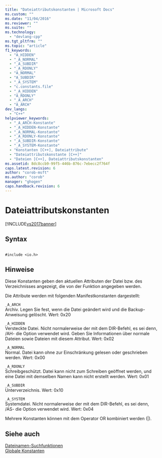 ```yaml
---
title: "Dateiattributskonstanten | Microsoft Docs"
ms.custom: ""
ms.date: "11/04/2016"
ms.reviewer: ""
ms.suite: ""
ms.technology: 
  - "devlang-cpp"
ms.tgt_pltfrm: ""
ms.topic: "article"
f1_keywords: 
  - "A_HIDDEN"
  - "_A_NORMAL"
  - "_A_SUBDIR"
  - "_A_RDONLY"
  - "A_NORMAL"
  - "A_SUBDIR"
  - "_A_SYSTEM"
  - "c.constants.file"
  - "_A_HIDDEN"
  - "A_RDONLY"
  - "_A_ARCH"
  - "A_ARCH"
dev_langs: 
  - "C++"
helpviewer_keywords: 
  - "_A_ARCH-Konstante"
  - "_A_HIDDEN-Konstante"
  - "_A_NORMAL-Konstante"
  - "_A_RDONLY-Konstante"
  - "_A_SUBDIR-Konstante"
  - "_A_SYSTEM-Konstante"
  - "Konstanten [C++], Dateiattribute"
  - "Dateiattributskonstante [C++]"
  - "Dateien [C++], Dateiattributskonstanten"
ms.assetid: 8dc8ccb9-99f5-446b-876c-7ebecc2f764f
caps.latest.revision: 6
author: "corob-msft"
ms.author: "corob"
manager: "ghogen"
caps.handback.revision: 6
---
```

# Dateiattributskonstanten
[!INCLUDE[vs2017banner](../assembler/inline/includes/vs2017banner.md)]

## Syntax  
  
```  
  
#include <io.h>  
```  
  
## Hinweise  
 Diese Konstanten geben den aktuellen Attributen der Datei bzw. des Verzeichnisses angezeigt, die von der Funktion angegeben werden.  
  
 Die Attribute werden mit folgenden Manifestkonstanten dargestellt:  
  
 `_A_ARCH`  
 Archiv.  Legen Sie fest, wenn die Datei geändert wird und die Backup\-Anweisung gelöscht.  Wert: 0x20  
  
 `_A_HIDDEN`  
 Versteckte Datei.  Nicht normalerweise der mit dem DIR\-Befehl, es sei denn, \/AH\- die Option verwendet wird.  Geben Sie Informationen über normale Dateien sowie Dateien mit diesem Attribut.  Wert: 0x02  
  
 `_A_NORMAL`  
 Normal.  Datei kann ohne zur Einschränkung gelesen oder geschrieben werden.  Wert: 0x00  
  
 `_A_RDONLY`  
 Schreibgeschützt.  Datei kann nicht zum Schreiben geöffnet werden, und eine Datei mit demselben Namen kann nicht erstellt werden.  Wert: 0x01  
  
 `_A_SUBDIR`  
 Unterverzeichnis.  Wert: 0x10  
  
 `_A_SYSTEM`  
 Systemdatei.  Nicht normalerweise der mit dem DIR\-Befehl, es sei denn, \/AS\- die Option verwendet wird.  Wert: 0x04  
  
 Mehrere Konstanten können mit dem Operator OR kombiniert werden \(&#124;\).  
  
## Siehe auch  
 [Dateinamen\-Suchfunktionen](../c-runtime-library/filename-search-functions.md)   
 [Globale Konstanten](../c-runtime-library/global-constants.md)